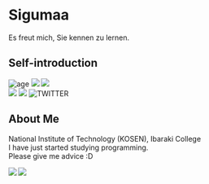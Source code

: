 # Sigumaa

Es freut mich, Sie kennen zu lernen.

## Self-introduction

![age](https://img.shields.io/badge/age-15-green?style=for-the-badge)
[![](https://img.shields.io/badge/kosen-20s-skyblue?style=for-the-badge)](https://www.kosen-k.go.jp/)
[![](https://img.shields.io/badge/school-NIT,%20Ibaraki%20College-8d2d3f?style=for-the-badge)](https://www.ibaraki-ct.ac.jp/)<br>
[![](https://img.shields.io/badge/Zenn-sigumaa-blue?style=for-the-badge)](https://zenn.dev/sigumaa)
[![](https://img.shields.io/badge/Twitter%231-TWITTER-blue?style=for-the-badge)](https://twitter.com/sigumadayo)
![TWITTER](https://img.shields.io/badge/Twitter%232-SECRET-blue?style=for-the-badge)
## About Me

National Institute of Technology (KOSEN), Ibaraki College<br>
I have just started studying programming.<br>
Please give me advice :D<br>

<a href="https://github.com/anuraghazra/github-readme-stats">
  <img align="left" src="https://github-readme-stats.vercel.app/api?username=Sigumaa&count_private=true&show_icons=true&theme=gotham" />
</a>
<a href="https://github.com/anuraghazra/github-readme-stats">
  <img align="left" src="https://github-readme-stats.vercel.app/api/top-langs/?username=Sigumaa&theme=gotham" />
</a>
